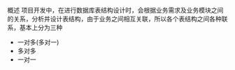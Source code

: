 概述
项目开发中，在进行数据库表结构设计时，会根据业务需求及业务模块之间的关系，分析并设计表结构，由于业务之间相互关联，所以各个表结构之间各种联系，基本上分为三种
- 一对多(多对一)
- 多对多
- 一对一